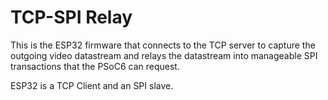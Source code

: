 # TCP-SPI Relay

This is the ESP32 firmware that connects to the TCP server to capture the outgoing
video datastream and relays the datastream into manageable SPI transactions that 
the PSoC6 can request. 

ESP32 is a TCP Client and an SPI slave. 


